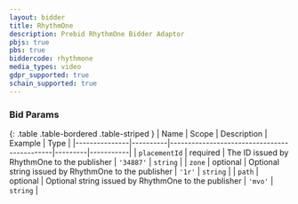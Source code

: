 ```yaml
---
layout: bidder
title: RhythmOne
description: Prebid RhythmOne Bidder Adaptor
pbjs: true
pbs: true
biddercode: rhythmone
media_types: video
gdpr_supported: true
schain_supported: true
---
```




### Bid Params

{: .table .table-bordered .table-striped }
| Name          | Scope    | Description                                 | Example | Type      |
|---------------|----------|---------------------------------------------|---------|-----------|
| `placementId` | required | The ID issued by RhythmOne to the publisher | `'34887'` | `string`  |
| `zone` | optional | Optional string issued by RhythmOne to the publisher | `'1r'` | `string` |
| `path` | optional | Optional string issued by RhythmOne to the publisher | `'mvo'` | `string` |

